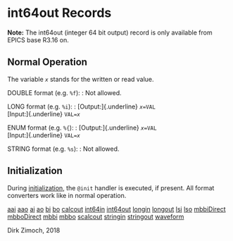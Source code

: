 # int64out Records

**Note:** The int64out (integer 64 bit output) record is only available
from EPICS base R3.16 on.

## Normal Operation

The variable *`x`* stands for the written or read value.

DOUBLE format (e.g. `%f`):
:   Not allowed.

LONG format (e.g. `%i`):
:   [Output:]{.underline} *`x`*`=VAL`\
    [Input:]{.underline} `VAL=`*`x`*

ENUM format (e.g. `%{`):
:   [Output:]{.underline} *`x`*`=VAL`\
    [Input:]{.underline} `VAL=`*`x`*

STRING format (e.g. `%s`):
:   Not allowed.

## Initialization

During [initialization](processing.html#init), the `@init` handler is
executed, if present. All format converters work like in normal
operation.

[aai](aai.html) [aao](aao.html) [ai](ai.html) [ao](ao.html)
[bi](bi.html) [bo](bo.html) [calcout](calcout.html)
[int64in](int64in.html) [int64out](int64out.html) [longin](longin.html)
[longout](longout.html) [lsi](lsi.html) [lso](lso.html)
[mbbiDirect](mbbiDirect.html) [mbboDirect](mbboDirect.html)
[mbbi](mbbi.html) [mbbo](mbbo.html) [scalcout](scalcout.html)
[stringin](stringin.html) [stringout](stringout.html)
[waveform](waveform.html)

Dirk Zimoch, 2018
